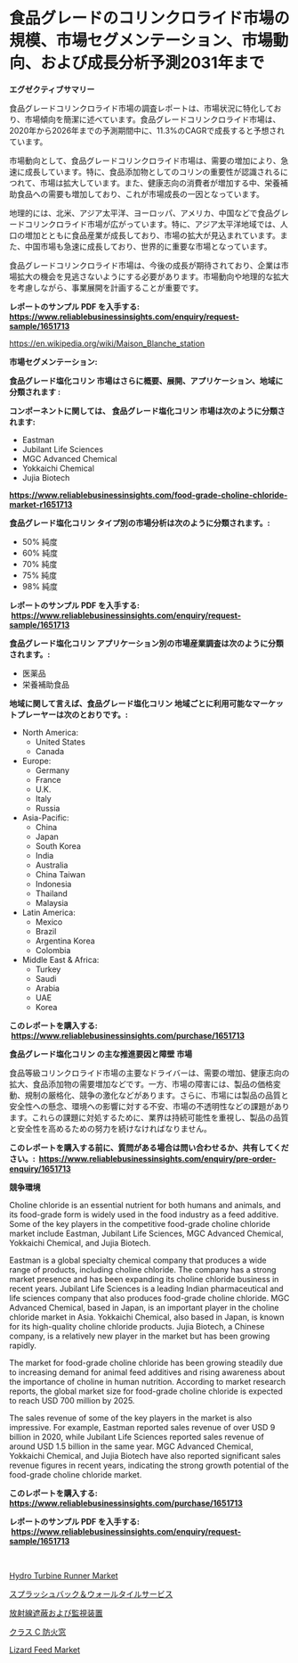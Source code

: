 <p><h1>食品グレードのコリンクロライド市場の規模、市場セグメンテーション、市場動向、および成長分析予測2031年まで</h1></p><p><strong>エグゼクティブサマリー</strong></p>
<p><p>食品グレードコリンクロライド市場の調査レポートは、市場状況に特化しており、市場傾向を簡潔に述べています。食品グレードコリンクロライド市場は、2020年から2026年までの予測期間中に、11.3%のCAGRで成長すると予想されています。</p><p>市場動向として、食品グレードコリンクロライド市場は、需要の増加により、急速に成長しています。特に、食品添加物としてのコリンの重要性が認識されるにつれて、市場は拡大しています。また、健康志向の消費者が増加する中、栄養補助食品への需要も増加しており、これが市場成長の一因となっています。</p><p>地理的には、北米、アジア太平洋、ヨーロッパ、アメリカ、中国などで食品グレードコリンクロライド市場が広がっています。特に、アジア太平洋地域では、人口の増加とともに食品産業が成長しており、市場の拡大が見込まれています。また、中国市場も急速に成長しており、世界的に重要な市場となっています。</p><p>食品グレードコリンクロライド市場は、今後の成長が期待されており、企業は市場拡大の機会を見逃さないようにする必要があります。市場動向や地理的な拡大を考慮しながら、事業展開を計画することが重要です。</p></p>
<p><strong>レポートのサンプル PDF を入手する: <a href="https://www.reliablebusinessinsights.com/enquiry/request-sample/1651713">https://www.reliablebusinessinsights.com/enquiry/request-sample/1651713</a></strong></p>
<p><a href="https://en.wikipedia.org/wiki/Maison_Blanche_station">https://en.wikipedia.org/wiki/Maison_Blanche_station</a></p>
<p><strong>市場セグメンテーション:</strong></p>
<p><strong> 食品グレード塩化コリン 市場はさらに概要、展開、アプリケーション、地域に分類されます :</strong></p>
<p><strong>コンポーネントに関しては、 食品グレード塩化コリン 市場は次のように分類されます: &nbsp;</strong></p>
<p><ul><li>Eastman</li><li>Jubilant Life Sciences</li><li>MGC Advanced Chemical</li><li>Yokkaichi Chemical</li><li>Jujia Biotech</li></ul></p>
<p><strong><a href="https://www.reliablebusinessinsights.com/food-grade-choline-chloride-market-r1651713">https://www.reliablebusinessinsights.com/food-grade-choline-chloride-market-r1651713</a></strong></p>
<p><strong> 食品グレード塩化コリン タイプ別の市場分析は次のように分類されます。:</strong></p>
<p><ul><li>50% 純度</li><li>60% 純度</li><li>70% 純度</li><li>75% 純度</li><li>98% 純度</li></ul></p>
<p><strong>レポートのサンプル PDF を入手する: &nbsp;<a href="https://www.reliablebusinessinsights.com/enquiry/request-sample/1651713">https://www.reliablebusinessinsights.com/enquiry/request-sample/1651713</a></strong></p>
<p><strong> 食品グレード塩化コリン アプリケーション別の市場産業調査は次のように分類されます。:</strong></p>
<p><ul><li>医薬品</li><li>栄養補助食品</li></ul></p>
<p><strong>地域に関して言えば、食品グレード塩化コリン 地域ごとに利用可能なマーケットプレーヤーは次のとおりです。:</strong></p>
<p><ul>
    <li>
        North America:
        <ul>
            <li>United States</li>
            <li>Canada</li>
        </ul>
    </li>
    <li>
        Europe:
        <ul>
            <li>Germany</li>
            <li>France</li>
            <li>U.K.</li>
            <li>Italy</li>
            <li>Russia</li>
        </ul>
    </li>
    <li>
        Asia-Pacific:
        <ul>
            <li>China</li>
            <li>Japan</li>
            <li>South Korea</li>
            <li>India</li>
            <li>Australia</li>
            <li>China Taiwan</li>
            <li>Indonesia</li>
            <li>Thailand</li>
            <li>Malaysia</li>
        </ul>
    </li>
    <li>
        Latin America:
        <ul>
            <li>Mexico</li>
            <li>Brazil</li>
            <li>Argentina Korea</li>
            <li>Colombia</li>
        </ul>
    </li>
    <li>
        Middle East & Africa:
        <ul>
            <li>Turkey</li>
            <li>Saudi</li>
            <li>Arabia</li>
            <li>UAE</li>
            <li>Korea</li>
        </ul>
    </li>
    </ul></p>
<p><strong>このレポートを購入する: &nbsp;<a href="https://www.reliablebusinessinsights.com/purchase/1651713">https://www.reliablebusinessinsights.com/purchase/1651713</a></strong></p>
<p><strong>食品グレード塩化コリン の主な推進要因と障壁 市場</strong></p>
<p><p>食品等級コリンクロライド市場の主要なドライバーは、需要の増加、健康志向の拡大、食品添加物の需要増加などです。一方、市場の障害には、製品の価格変動、規制の厳格化、競争の激化などがあります。さらに、市場には製品の品質と安全性への懸念、環境への影響に対する不安、市場の不透明性などの課題があります。これらの課題に対処するために、業界は持続可能性を重視し、製品の品質と安全性を高めるための努力を続けなければなりません。</p></p>
<p><strong>このレポートを購入する前に、質問がある場合は問い合わせるか、共有してください。:&nbsp; <a href="https://www.reliablebusinessinsights.com/enquiry/pre-order-enquiry/1651713">https://www.reliablebusinessinsights.com/enquiry/pre-order-enquiry/1651713</a></strong></p>
<p><strong>競争環境</strong></p>
<p><p>Choline chloride is an essential nutrient for both humans and animals, and its food-grade form is widely used in the food industry as a feed additive. Some of the key players in the competitive food-grade choline chloride market include Eastman, Jubilant Life Sciences, MGC Advanced Chemical, Yokkaichi Chemical, and Jujia Biotech.</p><p>Eastman is a global specialty chemical company that produces a wide range of products, including choline chloride. The company has a strong market presence and has been expanding its choline chloride business in recent years. Jubilant Life Sciences is a leading Indian pharmaceutical and life sciences company that also produces food-grade choline chloride. MGC Advanced Chemical, based in Japan, is an important player in the choline chloride market in Asia. Yokkaichi Chemical, also based in Japan, is known for its high-quality choline chloride products. Jujia Biotech, a Chinese company, is a relatively new player in the market but has been growing rapidly.</p><p>The market for food-grade choline chloride has been growing steadily due to increasing demand for animal feed additives and rising awareness about the importance of choline in human nutrition. According to market research reports, the global market size for food-grade choline chloride is expected to reach USD 700 million by 2025.</p><p>The sales revenue of some of the key players in the market is also impressive. For example, Eastman reported sales revenue of over USD 9 billion in 2020, while Jubilant Life Sciences reported sales revenue of around USD 1.5 billion in the same year. MGC Advanced Chemical, Yokkaichi Chemical, and Jujia Biotech have also reported significant sales revenue figures in recent years, indicating the strong growth potential of the food-grade choline chloride market.</p></p>
<p><strong>このレポートを購入する: &nbsp; <a href="https://www.reliablebusinessinsights.com/purchase/1651713">https://www.reliablebusinessinsights.com/purchase/1651713</a></strong></p>
<p><strong>レポートのサンプル PDF を入手する: &nbsp;<a href="https://www.reliablebusinessinsights.com/enquiry/request-sample/1651713">https://www.reliablebusinessinsights.com/enquiry/request-sample/1651713</a></strong><strong></strong></p>
<p>&nbsp;</p>
<p><p><a href="https://issuu.com/reportprime-2/docs/hydro-turbine-runner-market-size-2030.pptx">Hydro Turbine Runner Market</a></p><p><a href="https://github.com/nemesis2824/Market-Research-Report-List-2/blob/main/1396747141799.md">スプラッシュバック＆ウォールタイルサービス</a></p><p><a href="https://medium.com/@jaylonlesch1993/%E6%94%BE%E5%B0%84%E7%B7%9A%E9%81%AE%E8%94%BD%E3%81%8A%E3%82%88%E3%81%B3%E7%9B%A3%E8%A6%96%E8%A3%85%E7%BD%AE%E3%81%AE%E5%B8%82%E5%A0%B4%E3%82%B7%E3%82%A7%E3%82%A2%E3%81%A8%E5%B8%82%E5%A0%B4%E5%88%86%E6%9E%90-%E6%88%90%E9%95%B7%E5%8B%95%E5%90%91%E3%81%A82024%E5%B9%B4%E3%81%8B%E3%82%892031%E5%B9%B4%E3%81%BE%E3%81%A7%E3%81%AE%E4%BA%88%E6%B8%AC-0e69fe81e82b">放射線遮蔽および監視装置</a></p><p><a href="https://medium.com/@leeweir2009/2024%E5%B9%B4%E3%81%8B%E3%82%892031%E5%B9%B4%E3%81%BE%E3%81%A7%E3%81%AE%E6%9C%9F%E9%96%93-%E3%81%AE%E5%B9%B4%E9%96%93%E6%88%90%E9%95%B7%E7%8E%87%E3%81%A7%E6%8B%A1%E5%A4%A7%E3%81%97%E3%81%A6%E3%81%84%E3%82%8Bc%E3%82%AF%E3%83%A9%E3%82%B9%E7%81%AB%E7%81%BD%E3%82%A6%E3%82%A3%E3%83%B3%E3%83%89%E3%82%A6%E5%B8%82%E5%A0%B4%E3%81%AE%E8%A6%8F%E6%A8%A1%E3%81%AB%E9%96%A2%E3%81%99%E3%82%8B%E6%B4%9E%E5%AF%9F-e5353aad4332">クラス C 防火窓</a></p><p><a href="https://github.com/nhteumcc68/Market-Research-Report-List-1/blob/main/lizard-feed-market.md">Lizard Feed Market</a></p></p>